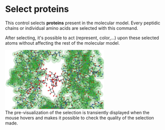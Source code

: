 # Select proteins
This control selects **proteins** present in the molecular model. Every peptidic chains or individual amino acids are selected with this command.  

After selecting, it's possible to act (represent, color,...) upon these selected atoms without affecting the rest of the molecular model.

![Select protein](static/img/selectpro.png)   
The pre-visualization of the selection is transiently displayed when the mouse hovers and makes it possible to check the quality of the selection made.